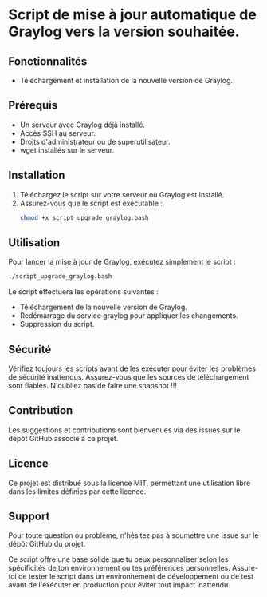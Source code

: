# Script de mise à jour automatique de Graylog vers la version souhaitée.

## Fonctionnalités

- Téléchargement et installation de la nouvelle version de Graylog.

## Prérequis

- Un serveur avec Graylog déjà installé.
- Accès SSH au serveur.
- Droits d'administrateur ou de superutilisateur.
- wget installés sur le serveur.

## Installation

1. Téléchargez le script sur votre serveur où Graylog est installé.
2. Assurez-vous que le script est exécutable :
   ```bash
   chmod +x script_upgrade_graylog.bash
   ```

## Utilisation

Pour lancer la mise à jour de Graylog, exécutez simplement le script :
```bash
./script_upgrade_graylog.bash
```

Le script effectuera les opérations suivantes :
- Téléchargement de la nouvelle version de Graylog.
- Redémarrage du service graylog pour appliquer les changements.
- Suppression du script.

## Sécurité

Vérifiez toujours les scripts avant de les exécuter pour éviter les problèmes de sécurité inattendus. Assurez-vous que les sources de téléchargement sont fiables. N'oubliez pas de faire une snapshot !!!

## Contribution

Les suggestions et contributions sont bienvenues via des issues sur le dépôt GitHub associé à ce projet.

## Licence

Ce projet est distribué sous la licence MIT, permettant une utilisation libre dans les limites définies par cette licence.

## Support

Pour toute question ou problème, n'hésitez pas à soumettre une issue sur le dépôt GitHub du projet.

Ce script offre une base solide que tu peux personnaliser selon les spécificités de ton environnement ou tes préférences personnelles. Assure-toi de tester le script dans un environnement de développement ou de test avant de l'exécuter en production pour éviter tout impact inattendu.
